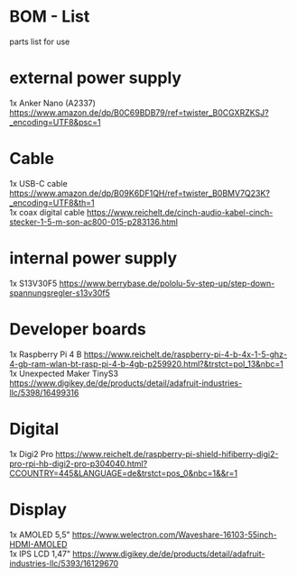 # BOM - List

parts list for use

# external power supply
1x Anker Nano (A2337) https://www.amazon.de/dp/B0C69BDB79/ref=twister_B0CGXRZKSJ?_encoding=UTF8&psc=1

# Cable
1x USB-C cable https://www.amazon.de/dp/B09K6DF1QH/ref=twister_B0BMV7Q23K?_encoding=UTF8&th=1<br>
1x coax digital cable https://www.reichelt.de/cinch-audio-kabel-cinch-stecker-1-5-m-son-ac800-015-p283136.html<br>

# internal power supply
1x S13V30F5 https://www.berrybase.de/pololu-5v-step-up/step-down-spannungsregler-s13v30f5

# Developer boards
1x Raspberry Pi 4 B https://www.reichelt.de/raspberry-pi-4-b-4x-1-5-ghz-4-gb-ram-wlan-bt-rasp-pi-4-b-4gb-p259920.html?&trstct=pol_13&nbc=1<br>
1x Unexpected Maker TinyS3 https://www.digikey.de/de/products/detail/adafruit-industries-llc/5398/16499316<br>

# Digital
1x Digi2 Pro https://www.reichelt.de/raspberry-pi-shield-hifiberry-digi2-pro-rpi-hb-digi2-pro-p304040.html?CCOUNTRY=445&LANGUAGE=de&trstct=pos_0&nbc=1&&r=1

# Display
1x AMOLED 5,5" https://www.welectron.com/Waveshare-16103-55inch-HDMI-AMOLED<br>
1x IPS LCD 1,47" https://www.digikey.de/de/products/detail/adafruit-industries-llc/5393/16129670

